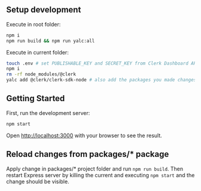 ## Setup development

Execute in root folder:

```bash
npm i
npm run build && npm run yalc:all
```

Execute in current folder:

```bash
touch .env # set PUBLISHABLE_KEY and SECRET_KEY from Clerk Dashboard API keys
npm i
rm -rf node_modules/@clerk
yalc add @clerk/clerk-sdk-node # also add the packages you made changes to, e.g. @clerk/bakcned @clerk/types.
```

## Getting Started

First, run the development server:

```bash
npm start
```

Open [http://localhost:3000](http://localhost:3000) with your browser to see the result.

## Reload changes from packages/\* package

Apply change in packages/\* project folder and run `npm run build`. Then restart Express server by killing the current and executing `npm start` and the change should be visible.
